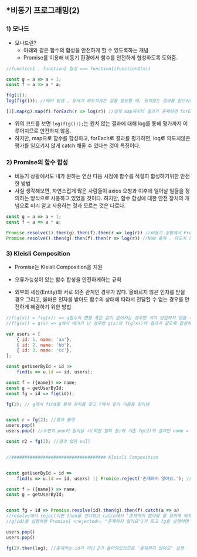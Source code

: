 ## *비동기 프로그래밍(2)

### 1) 모나드

- 모나드란?
  - 아래와 같은 함수의 합성을 안전하게 할 수 있도록하는 개념
  - Promise를 이용해 비동기 환경에서 함수를 안전하게 합성하도록 도와줌.

```js
//function1 . function2 합성 === function1(function2(x))

const g = a => a + 1;
const f = a => a * a;

f(g(1));
log(f(g())); //에러 발생 , 유저가 의도치않은 값을 할당할 때, 원치않는 결과를 일으키므로 안전한 함수가 아님

[1].map(g).map(f).forEach(r => log(r)) //실제 map까지의 결과가 존재하면 forEach를 통해 결과를 도출함
```

- 위의 코드를 보면 `log(f(g()));`는 원치 않는 결과에 대해 log를 통해 평가까지 이루어지므로 안전하지 않음.
- 하지만, map으로 함수를 합성하고, forEach로 결과를 평가하면, log로 의도치않은 평가를 일으키지 않게 catch 해줄 수 있다는 것이 특징이다.



### 2) Promise의 함수 합성

- 비동기 상황에서도 내가 원하는 연산 다음 시점에 함수를 적절히 합성하기위한 안전한 방법
- 사실 생각해보면, 자연스럽게 많은 사람들이 axios 요청과 이후에 일어날 일들을 정의하는 방식으로 사용하고 있었을 것이다. 하지만, 함수 합성에 대한 안전 장치의 개념으로 미리 알고 사용하는 것과 모르는 것은 다르다.

```js
const g = a => a + 1;
const f = a => a * a;

Promise.resolve(1).then(g).then(f).then(r => log(r)) //비동기 상황에서 Promise의 then을 활용한 함수 합성
Promise.resolve().then(g).then(f).then(r => log(r)) //NaN 출력 . 의도치 않은 값을 catch할 수 있음
```



### 3) Kleisli Composition

- Promise는 Kleisli Composition을 지원
- 오류가능성이 있는 함수 합성을 안전하게하는 규칙

- 외부의 세상(Entity)와 서로 의존 관계인 경우가 많다. 올바르지 않은 인자를 받을 경우 그리고, 올바른 인자를 받아도 함수의 상태에 따라서 전달할 수 없는 경우를 안전하게 해결하기 위한 방법

```js
//f(g(x)) = f(g(x)) => g함수의 변형 혹은 값이 없어지는 경우엔 식이 성립하지 않을 수 있음.
//f(g(x)) = g(x) => g에서 에러가 난 경우엔 g(x)와 f(g(x))의 결과가 같도록 합성하는 것이 Kleisli Composition

var users = [
    { id: 1, name: 'aa'},
    { id: 2, name: 'bb'},
    { id: 3, name: 'cc'},
];

const getUserById = id => 
	find(u => u.id == id, users);

const f = ({name}) => name;
const g = getUserById;
const fg = id => f(g(id));

fg(2); // g에서 find를 통해 유저를 찾고 f에서 유저 이름을 찾아냄


const r = fg(2); //결과 출력
users.pop()
users.pop() //두번의 pop이 일어날 시(회원 탈퇴 등)에 기존 fg(2)의 결과인 name = 'bb'의 객체가 사라짐.

const r2 = fg(2); //결과 없음 null


//#################################### Kleisli Composition


const getUserById = id => 
	find(u => u.id == id, users) || Promise.reject('존재하지 않아요.'); //Promise의 reject를 활용 안전장치를 만듬.

const f = ({name}) => name;
const g = getUserById;


const fg = id => Promise.resolve(id).then(g).then(f).catch(a => a)
//resolve에서 reject이면 then을 건너뛰고 catch에서 '존재하지 않아요'를 정리해 띄워준다.
//g(id)를 실행하면 Promise{ <rejected>: "존재하지 않아요"}가 뜨고 fg를 실행하면 해당 "존재하지 않아요"만 가져와 catch에서 출력한다.

users.pop()
users.pop()

fg(2).then(log); //존재하는 id가 아닌 2가 들어와있으므로 '존재하지 않아요' 실행
```

